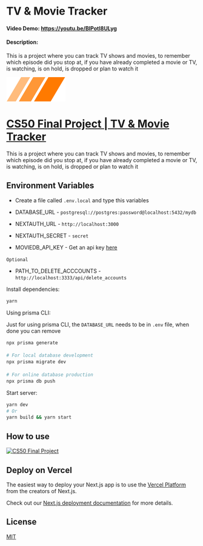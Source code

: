 # TV & Movie Tracker
#### Video Demo:  <https://youtu.be/BlPotl8ULyg>
#### Description:
This is a project where you can track TV shows and movies, to remember which episode did you stop at, if you have already completed a movie or TV, is watching, is on hold, is dropped or plan to watch it

![Logo of the project](https://raw.githubusercontent.com/rrafaelc/CS50-Final-Project/main/public/logo.svg)

# [CS50 Final Project | TV & Movie Tracker](https://cs50-fp.vercel.app)

This is a project where you can track TV shows and movies, to remember which episode did you stop at, if you have already completed a movie or TV, is watching, is on hold, is dropped or plan to watch it

## Environment Variables

- Create a file called `.env.local` and type this variables

- DATABASE_URL - `postgresql://postgres:password@localhost:5432/mydb`

- NEXTAUTH_URL - `http://localhost:3000`

- NEXTAUTH_SECRET - `secret`

- MOVIEDB_API_KEY - Get an api key [here](https://www.themoviedb.org/documentation/api)

`Optional`

- PATH_TO_DELETE_ACCCOUNTS - `http://localhost:3333/api/delete_accounts`

Install dependencies:

```bash
yarn
```

Using prisma CLI:

Just for using prisma CLI, the `DATABASE_URL` needs to be in `.env` file, when done you can remove

```bash
npx prisma generate

# For local database development
npx prisma migrate dev

# For online database production
npx prisma db push
```

Start server:

```bash
yarn dev
# Or
yarn build && yarn start
```

## How to use

[![CS50 Final Project](https://img.youtube.com/vi/BlPotl8ULyg/0.jpg)](https://www.youtube.com/watch?v=BlPotl8ULyg 'CS50 Final Project - Youtube')

## Deploy on Vercel

The easiest way to deploy your Next.js app is to use the [Vercel Platform](https://vercel.com/new?utm_medium=default-template&filter=next.js&utm_source=create-next-app&utm_campaign=create-next-app-readme) from the creators of Next.js.

Check out our [Next.js deployment documentation](https://nextjs.org/docs/deployment) for more details.

## License

[MIT](https://choosealicense.com/licenses/mit/)
